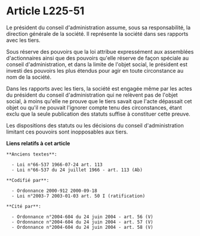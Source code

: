# Article L225-51

Le président du conseil d'administration assume, sous sa responsabilité, la direction générale de la société. Il représente
la société dans ses rapports avec les tiers.

Sous réserve des pouvoirs que la loi attribue expressément aux assemblées d'actionnaires ainsi que des pouvoirs qu'elle
réserve de façon spéciale au conseil d'administration, et dans la limite de l'objet social, le président est investi des
pouvoirs les plus étendus pour agir en toute circonstance au nom de la société.

Dans les rapports avec les tiers, la société est engagée même par les actes du président du conseil d'administration qui ne
relèvent pas de l'objet social, à moins qu'elle ne prouve que le tiers savait que l'acte dépassait cet objet ou qu'il ne
pouvait l'ignorer compte tenu des circonstances, étant exclu que la seule publication des statuts suffise à constituer cette
preuve.

Les dispositions des statuts ou les décisions du conseil d'administration limitant ces pouvoirs sont inopposables aux tiers.

**Liens relatifs à cet article**

	**Anciens textes**:

	  - Loi n°66-537 1966-07-24 art. 113
	  - Loi n°66-537 du 24 juillet 1966 - art. 113 (Ab)

	**Codifié par**:

	  - Ordonnance 2000-912 2000-09-18
	  - Loi n°2003-7 2003-01-03 art. 50 I (ratification)

	**Cité par**:

	  - Ordonnance n°2004-604 du 24 juin 2004 - art. 56 (V)
	  - Ordonnance n°2004-604 du 24 juin 2004 - art. 57 (V)
	  - Ordonnance n°2004-604 du 24 juin 2004 - art. 58 (V)
